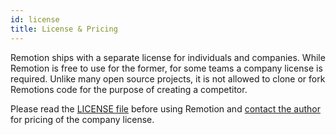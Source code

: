 ```yaml
---
id: license
title: License & Pricing
---
```


Remotion ships with a separate license for individuals and companies.
While Remotion is free to use for the former, for some teams a company license is required. Unlike many open source projects, it is not allowed to clone or fork Remotions code for the purpose of creating a competitor.

Please read the [LICENSE file](https://github.com/JonnyBurger/remotion/blob/main/LICENSE.md) before using Remotion and [contact the author](hi@jonny.io) for pricing of the company license.
